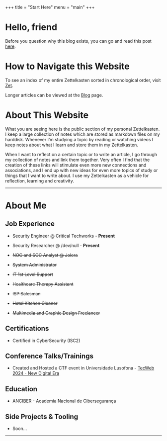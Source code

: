 +++
title = "Start Here"
menu = "main"
+++

# Hello, friend

Before you question why this blog exists, you can go and read this post [here](https://matthiasott.com/notes/simple-truths-about-personal-websites).

# How to Navigate this Website
To see an index of my entire Zettelkasten sorted in chronological order, visit [Zet](/Zet).

Longer articles can be viewed at the [Blog](/blog) page.

# About This Website
What you are seeing here is the public section of my personal Zettelkasten. I keep a large collection of notes which are stored as markdown files on my harddisk. Whenever I’m studying a topic by reading or watching videos I keep notes about what I learn and store them in my Zettelkasten.

When I want to reflect on a certain topic or to write an article, I go through my collection of notes and link them together. Very often I find that the creation of these links will stimulate even more new connections and associations, and I end up with new ideas for even more topics of study or things that I want to write about. I use my Zettelkasten as a vehicle for reflection, learning and creativity.

---

# About Me
## Job Experience
- Security Engineer @ Critical Techworks - **Present**

- Security Researcher @ /dev/null - **Present**

- ~~NOC and SOC Analyst @ Jolera~~

- ~~System Administrator~~

- ~~IT 1st Level Support~~

- ~~Healthcare Therapy Assistant~~

- ~~ISP Salesman~~

- ~~Hotel Kitchen Cleaner~~

- ~~Multimedia and Graphic Design Freelancer~~

## Certifications
- Certified in CyberSecurity (ISC2)
## Conference Talks/Trainings
- Created and Hosted a CTF event in Universidade Lusofona - [TecWeb 2024 - New Digital Era](https://www.ulusofona.pt/evento/tecweb-2024)
## Education
- ANCIBER - Academia Nacional de Cibersegurança
## Side Projects & Tooling
- Soon...

---

